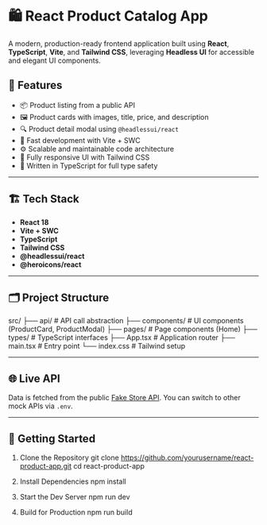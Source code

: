 # 🛍️ React Product Catalog App

A modern, production-ready frontend application built using **React**, **TypeScript**, **Vite**, and **Tailwind CSS**, leveraging **Headless UI** for accessible and elegant UI components.

## 🚀 Features

- 📦 Product listing from a public API
- 🖼️ Product cards with images, title, price, and description
- 🔍 Product detail modal using `@headlessui/react`
- 💨 Fast development with Vite + SWC
- ⚙️ Scalable and maintainable code architecture
- 🎨 Fully responsive UI with Tailwind CSS
- 🧠 Written in TypeScript for full type safety

---

## 🏗️ Tech Stack

- **React 18**
- **Vite + SWC**
- **TypeScript**
- **Tailwind CSS**
- **@headlessui/react**
- **@heroicons/react**

---

## 🗂️ Project Structure

src/
├── api/ # API call abstraction
├── components/ # UI components (ProductCard, ProductModal)
├── pages/ # Page components (Home)
├── types/ # TypeScript interfaces
├── App.tsx # Application router
├── main.tsx # Entry point
└── index.css # Tailwind setup

---

## 🌐 Live API

Data is fetched from the public [Fake Store API](https://fakestoreapi.com/). You can switch to other mock APIs via `.env`.

---

## 🚀 Getting Started

1. Clone the Repository
git clone https://github.com/yourusername/react-product-app.git
cd react-product-app

2. Install Dependencies
npm install

3. Start the Dev Server
npm run dev

4. Build for Production
npm run build